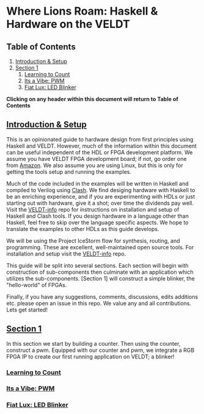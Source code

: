 # Where Lions Roam: Haskell & Hardware on the VELDT

## Table of Contents
1. [Introduction & Setup](https://github.com/standardsemiconductor/VELDT-getting-started#introduction--setup)
2. [Section 1](https://github.com/standardsemiconductor/VELDT-getting-started#section-1)
   1. [Learning to Count](https://github.com/standardsemiconductor/VELDT-getting-started#learning-to-count)
   2. [Its a Vibe: PWM](https://github.com/standardsemiconductor/VELDT-getting-started#its-a-vibe-pwm)
   3. [Fiat Lux: LED Blinker](https://github.com/standardsemiconductor/VELDT-getting-started#fiat-lux-led-blinker)
   
**Clicking on any header within this document will return to Table of Contents** 

## [Introduction & Setup](https://github.com/standardsemiconductor/VELDT-getting-started#table-of-contents)
This is an opinionated guide to hardware design from first principles using Haskell and VELDT. However, much of the information within this document can be useful independent of the HDL or FPGA development platform. We assume you have VELDT FPGA development board; if not, go order one from [Amazon](https://www.amazon.com/dp/B08F9T8DFT?ref=myi_title_dp). We also assume you are using Linux, but this is only for getting the tools setup and running the examples. 
  
Much of the code included in the examples will be written in Haskell and compiled to Verilog using [Clash](https://clash-lang.org/). We find desiging hardware with Haskell to be an enriching experience, and if you are experimenting with HDLs or just starting out with hardware, give it a shot; over time the dividends pay well. Visit the [VELDT-info](https://github.com/standardsemiconductor/VELDT-info#clash) repo for instructions on installation and setup of Haskell and Clash tools. If you design hardware in a language other than Haskell, feel free to skip over the language specific aspects. We hope to translate the examples to other HDLs as this guide develops.
  
We will be using the Project IceStorm flow for synthesis, routing, and programming. These are excellent, well-maintained open source tools. For installation and setup visit the [VELDT-info](https://github.com/standardsemiconductor/VELDT-info#project-icestorm) repo.

This guide will be split into several sections. Each section will begin with construction of sub-components then culminate with an application which utilizes the sub-components. [Section 1] will construct a simple blinker, the "hello-world" of FPGAs.

Finally, if you have any suggestions, comments, discussions, edits additions etc. please open an issue in this repo. We value any and all contributions. Lets get started!
## [Section 1](https://github.com/standardsemiconductor/VELDT-getting-started#table-of-contents)
In this section we start by building a counter. Then using the counter, construct a pwm. Equipped with our counter and pwm, we integrate a RGB FPGA IP to create our first running application on VELDT; a blinker!
### [Learning to Count](https://github.com/standardsemiconductor/VELDT-getting-started#table-of-contents)
### [Its a Vibe: PWM](https://github.com/standardsemiconductor/VELDT-getting-started#table-of-contents)
### [Fiat Lux: LED Blinker](https://github.com/standardsemiconductor/VELDT-getting-started#table-of-contents)
